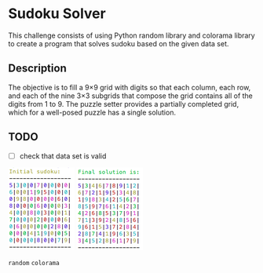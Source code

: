 # Sudoku Solver

This challenge consists of using Python random library and colorama library to create a program that solves sudoku based on the given data set.

## Description

The objective is to fill a 9×9 grid with digits so that each column, each row, and each of the nine 3×3 subgrids that compose the grid contains all of the digits from 1 to 9. The puzzle setter provides a partially completed grid, which for a well-posed puzzle has a single solution.

## TODO

- [ ] check that data set is valid

![Given](given.png?raw=true "Given")
![Solved](solved.png?raw=true "Solved")

```random``` ```colorama```
